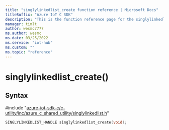```yaml
---                             
title: "singlylinkedlist_create function reference | Microsoft Docs" 
titleSuffix: "Azure IoT C SDK"            
description: "This is the function reference page for the singlylinkedlist_create() function in the Azure IoT C SDK. This SDK is used with Azure IoT Hub and Azure IoT Hub Device Provisioning Service"            
manager: timlt                 
author: wesmc7777              
ms.author: wesmc               
ms.date: 03/25/2022                    
ms.service: "iot-hub"             
ms.custom: ""                
ms.topic: "reference"        
---                            
```


# singlylinkedlist_create()

## Syntax

\#include "[azure-iot-sdk-c/c-utility/inc/azure_c_shared_utility/singlylinkedlist.h](../singlylinkedlist-h.md)"  
```C
SINGLYLINKEDLIST_HANDLE singlylinkedlist_create(void);
```

